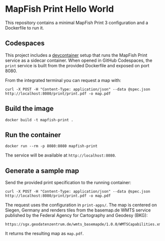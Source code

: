 # MapFish Print Hello World

This repository contains a minimal MapFish Print 3 configuration and a Dockerfile to run it.

## Codespaces

This project includes a [devcontainer](.devcontainer/devcontainer.json) setup that runs the MapFish Print service as a sidecar container. When opened in GitHub Codespaces, the `print` service is built from the provided Dockerfile and exposed on port 8080.

From the integrated terminal you can request a map with:

```
curl -X POST -H "Content-Type: application/json" --data @spec.json http://localhost:8080/print/print.pdf -o map.pdf
```

## Build the image

```
docker build -t mapfish-print .
```

## Run the container

```
docker run --rm -p 8080:8080 mapfish-print
```

The service will be available at `http://localhost:8080`.

## Generate a sample map

Send the provided print specification to the running container:

```
curl -X POST -H "Content-Type: application/json" --data @spec.json http://localhost:8080/print/print.pdf -o map.pdf
```

The request uses the configuration in `print-apps/`. The map is centered on Siegen, Germany and renders tiles from the basemap.de WMTS service published by the Federal Agency for Cartography and Geodesy (BKG):

```
https://sgx.geodatenzentrum.de/wmts_basemapde/1.0.0/WMTSCapabilities.xml
```

It returns the resulting map as `map.pdf`.
